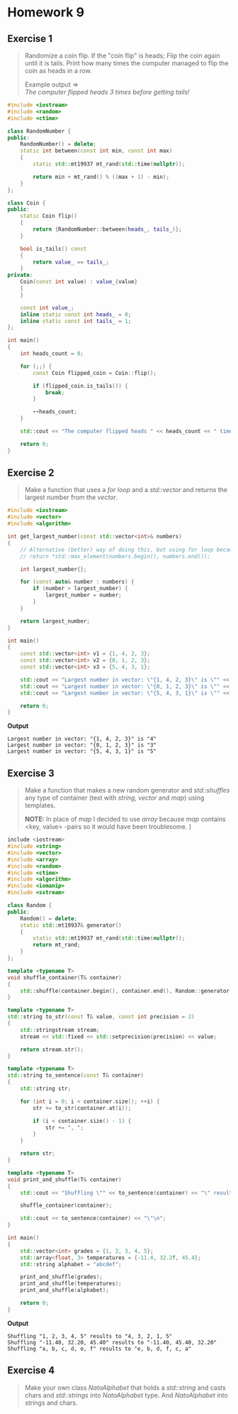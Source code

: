 # Homework 9

## Exercise 1

> Randomize a coin flip. If the "coin flip" is heads; Flip the coin again until it is tails. Print how many times the computer managed to flip the coin as heads in a row.
>
> Example output =>  
> *The computer flipped heads 3 times before getting tails!*

```cpp
#include <iostream>
#include <random>
#include <ctime>

class RandomNumber {
public:
    RandomNumber() = delete;
    static int between(const int min, const int max)
    {
        static std::mt19937 mt_rand(std::time(nullptr));

        return min + mt_rand() % ((max + 1) - min);
    }
};

class Coin {
public:
    static Coin flip()
    {
        return {RandomNumber::between(heads_, tails_)};
    }

    bool is_tails() const
    {
        return value_ == tails_;
    }
private:
    Coin(const int value) : value_{value}
    {
    }

    const int value_;
    inline static const int heads_ = 0;
    inline static const int tails_ = 1;
};

int main()
{
    int heads_count = 0;

    for (;;) {
        const Coin flipped_coin = Coin::flip();

        if (flipped_coin.is_tails()) {
            break;
        }

        ++heads_count;
    }

    std::cout << "The computer flipped heads " << heads_count << " times before getting tails!\n";

    return 0;
}
```

## Exercise 2

> Make a function that uses a *for loop* and a *std::vector<int>* and returns the largest number from the *vector*.

```cpp
#include <iostream>
#include <vector>
#include <algorithm>

int get_largest_number(const std::vector<int>& numbers)
{
    // Alternative (better) way of doing this, but using for loop because the exercise told so.
    // return *std::max_element(numbers.begin(), numbers.end());

    int largest_number{};

    for (const auto& number : numbers) {
        if (number > largest_number) {
            largest_number = number;
        }
    }

    return largest_number;
}

int main()
{
    const std::vector<int> v1 = {1, 4, 2, 3};
    const std::vector<int> v2 = {0, 1, 2, 3};
    const std::vector<int> v3 = {5, 4, 3, 1};

    std::cout << "Largest number in vector: \"{1, 4, 2, 3}\" is \"" << get_largest_number(v1) << "\"\n";
    std::cout << "Largest number in vector: \"{0, 1, 2, 3}\" is \"" << get_largest_number(v2) << "\"\n";
    std::cout << "Largest number in vector: \"{5, 4, 3, 1}\" is \"" << get_largest_number(v3) << "\"\n";

    return 0;
}
```

**Output**

```
Largest number in vector: "{1, 4, 2, 3}" is "4"
Largest number in vector: "{0, 1, 2, 3}" is "3"
Largest number in vector: "{5, 4, 3, 1}" is "5"
```

## Exercise 3

> Make a function that makes a new random generator and *std::shuffles* any type of container (test with *string*, *vector* and *map*) using templates.
>
> **NOTE:** In place of *map* I decided to use *array* because *map* contains <key, value> -pairs so it would have been troublesome. )

```cpp
include <iostream>
#include <string>
#include <vector>
#include <array>
#include <random>
#include <ctime>
#include <algorithm>
#include <iomanip>
#include <sstream>

class Random {
public:
    Random() = delete;
    static std::mt19937& generator()
    {
        static std::mt19937 mt_rand(std::time(nullptr));
        return mt_rand;
    }
};

template <typename T>
void shuffle_container(T& container)
{
    std::shuffle(container.begin(), container.end(), Random::generator());
}

template <typename T>
std::string to_str(const T& value, const int precision = 2)
{
    std::stringstream stream;
    stream << std::fixed << std::setprecision(precision) << value;

    return stream.str();
}

template <typename T>
std::string to_sentence(const T& container)
{
    std::string str;

    for (int i = 0; i < container.size(); ++i) {
        str += to_str(container.at(i));

        if (i < container.size() - 1) {
            str += ", ";
        }
    }

    return str;
}

template <typename T>
void print_and_shuffle(T& container)
{
    std::cout << "Shuffling \"" << to_sentence(container) << "\" results to \"";

    shuffle_container(container);

    std::cout << to_sentence(container) << "\"\n";
}

int main()
{
    std::vector<int> grades = {1, 2, 3, 4, 5};
    std::array<float, 3> temperatures = {-11.4, 32.2f, 45.4};
    std::string alphabet = "abcdef";

    print_and_shuffle(grades);
    print_and_shuffle(temperatures);
    print_and_shuffle(alphabet);

    return 0;
}
```

**Output**

```
Shuffling "1, 2, 3, 4, 5" results to "4, 3, 2, 1, 5"
Shuffling "-11.40, 32.20, 45.40" results to "-11.40, 45.40, 32.20"
Shuffling "a, b, c, d, e, f" results to "e, b, d, f, c, a"
```

## Exercise 4

> Make your own class *NatoAlphabet* that holds a *std::string* and casts chars and *std::strings* into *NatoAlphabet* type. And *NatoAlphabet* into strings and chars.

```cpp
```